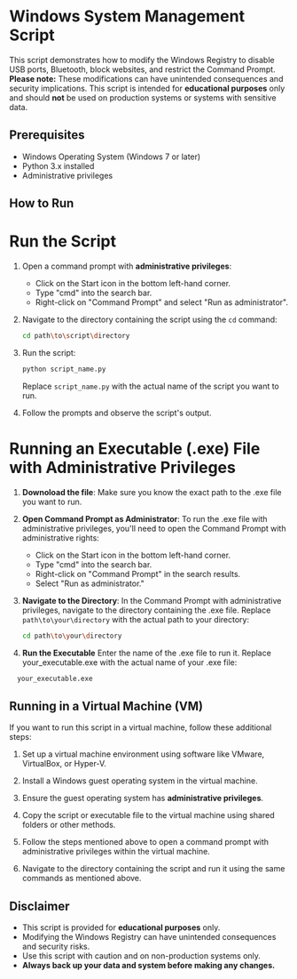 # Windows System Management Script

This script demonstrates how to modify the Windows Registry to disable USB ports, Bluetooth, block websites, and restrict the Command Prompt. **Please note:** These modifications can have unintended consequences and security implications. This script is intended for **educational purposes** only and should **not** be used on production systems or systems with sensitive data.

## Prerequisites

- Windows Operating System (Windows 7 or later)
- Python 3.x installed
- Administrative privileges

## How to Run
# Run the Script
1. Open a command prompt with **administrative privileges**:
    - Click on the Start icon in the bottom left-hand corner.
    - Type "cmd" into the search bar.
    - Right-click on "Command Prompt" and select "Run as administrator".

2. Navigate to the directory containing the script using the `cd` command:
    ```sh
    cd path\to\script\directory
    ```

3. Run the script:
    ```sh
    python script_name.py
    ```
   Replace `script_name.py` with the actual name of the script you want to run.

5. Follow the prompts and observe the script's output.

# Running an Executable (.exe) File with Administrative Privileges
1. **Downoload the file**:
   Make sure you know the exact path to the .exe file you want to run.

2. **Open Command Prompt as Administrator**:
   To run the .exe file with administrative privileges, you'll need to open the Command Prompt with administrative rights:
   - Click on the Start icon in the bottom left-hand corner.
   - Type "cmd" into the search bar.
   - Right-click on "Command Prompt" in the search results.
   - Select "Run as administrator."

3. **Navigate to the Directory**:
   In the Command Prompt with administrative privileges, navigate to the directory containing the .exe file. Replace `path\to\your\directory` with the actual path to your directory:
   ```sh
   cd path\to\your\directory
   ```
4. **Run the Executable**
   Enter the name of the .exe file to run it. Replace your_executable.exe with the actual name of your .exe file:
 ```sh
   your_executable.exe
```

## Running in a Virtual Machine (VM)

If you want to run this script in a virtual machine, follow these additional steps:

1. Set up a virtual machine environment using software like VMware, VirtualBox, or Hyper-V.

2. Install a Windows guest operating system in the virtual machine.

3. Ensure the guest operating system has **administrative privileges**.

4. Copy the script or executable file to the virtual machine using shared folders or other methods.

5. Follow the steps mentioned above to open a command prompt with administrative privileges within the virtual machine.

6. Navigate to the directory containing the script and run it using the same commands as mentioned above.

## Disclaimer

- This script is provided for **educational purposes** only.
- Modifying the Windows Registry can have unintended consequences and security risks.
- Use this script with caution and on non-production systems only.
- **Always back up your data and system before making any changes.**


